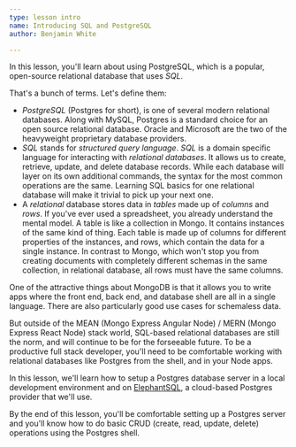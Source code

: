 ```yaml
---
type: lesson intro
name: Introducing SQL and PostgreSQL
author: Benjamin White

---
```


In this lesson, you'll learn about using PostgreSQL, which is a popular, open-source relational database that uses *SQL*.

That's a bunch of terms. Let's define them:

* *PostgreSQL* (Postgres for short), is one of several modern relational databases. Along with MySQL, Postgres is a standard choice for an open source relational database. Oracle and Microsoft are the two of the heavyweight proprietary database providers.
* *SQL* stands for *structured query language*. *SQL* is a domain specific language for interacting with *relational databases*. It allows us to create, retrieve, update, and delete database records. While each database will layer on its own additional commands, the syntax for the most common operations are the same. Learning SQL basics for one relational database will make it trivial to pick up your next one.
* A *relational* database stores data in *tables* made up of *columns* and *rows*. If you've ever used a spreadsheet, you already understand the mental model. A table is like a collection in Mongo. It contains instances of the same kind of thing. Each table is made up of columns for different properties of the instances, and rows, which contain the data for a single instance. In contrast to Mongo, which won't stop you from creating documents with completely different schemas in the same collection, in relational database, all rows must have the same columns.

One of the attractive things about MongoDB is that it allows you to write apps where the front end, back end, and database shell are all in a single language. There are also particularly good use cases for schemaless data.

But outside of the MEAN (Mongo Express Angular Node) / MERN (Mongo Express React Node) stack world, SQL-based relational databases are still the norm, and will continue to be for the forseeable future. To be a productive full stack developer, you'll need to be comfortable working with relational databases like Postgres from the shell, and in your Node apps.

In this lesson, we'll learn how to setup a Postgres database server in a local development environment and on [ElephantSQL](https://www.elephantsql.com/), a cloud-based Postgres provider that we'll use.

By the end of this lesson, you'll be comfortable setting up a Postgres server and you'll know how to do basic CRUD (create, read, update, delete) operations using the Postgres shell.

